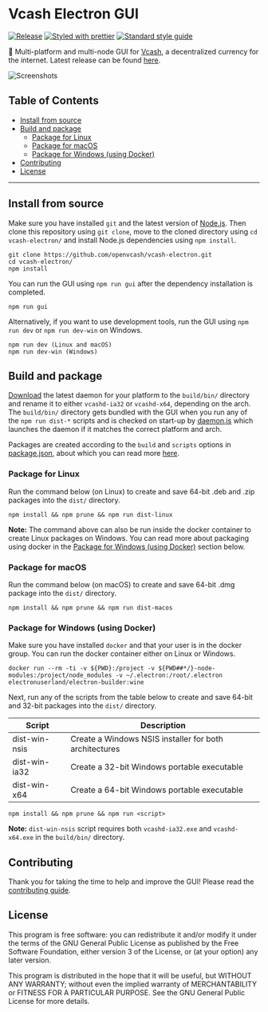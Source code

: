 # Vcash Electron GUI

[![Release](https://img.shields.io/github/release/openvcash/vcash-electron.svg)](https://github.com/openvcash/vcash-electron/releases)
[![Styled with prettier](https://img.shields.io/badge/styled_with-prettier-ff69b4.svg)](https://github.com/prettier/prettier)
[![Standard style guide](https://img.shields.io/badge/code_style-standard-brightgreen.svg)](https://standardjs.com)

:honeybee: Multi-platform and multi-node GUI for [Vcash](https://vcash.info/),
a decentralized currency for the internet. Latest release can be found
[here](https://github.com/openvcash/vcash-electron/releases).

![Screenshots](http://i.imgur.com/i3Dxol0.gif)

## Table of Contents
- [Install from source](#install-from-source)
- [Build and package](#build-and-package)
  * [Package for Linux](#package-for-linux)
  * [Package for macOS](#package-for-macos)
  * [Package for Windows (using Docker)](#package-for-windows-using-docker)
- [Contributing](#contributing)
- [License](#license)

--------------------------------------------------------------------------------

## Install from source
Make sure you have installed `git` and the latest version of
[Node.js](https://nodejs.org/en/download/current/). Then clone this repository
using `git clone`, move to the cloned directory using `cd vcash-electron/` and
install Node.js dependencies using `npm install`.

    git clone https://github.com/openvcash/vcash-electron.git
    cd vcash-electron/
    npm install

You can run the GUI using `npm run gui` after the dependency installation
is completed.

    npm run gui

Alternatively, if you want to use development tools, run the GUI
using `npm run dev` or `npm run dev-win` on Windows.

    npm run dev (Linux and macOS)
    npm run dev-win (Windows)

## Build and package
[Download](https://vcash.info/wallets.php) the latest daemon for your platform
to the `build/bin/` directory and rename it to either `vcashd-ia32` or
`vcashd-x64`, depending on the arch. The `build/bin/` directory gets bundled
with the GUI when you run any of the `npm run dist-*` scripts and is checked on
start-up by
[daemon.js](https://github.com/openvcash/vcash-electron/blob/master/src/daemon.js)
which launches the daemon if it matches the correct platform and arch.

Packages are created according to the `build` and `scripts` options in
[package.json](https://github.com/openvcash/vcash-electron/blob/master/package.json#L13-L36),
about which you can read more
[here](https://github.com/electron-userland/electron-builder/wiki/Options).

### Package for Linux
Run the command below (on Linux) to create and save 64-bit .deb and .zip
packages into the `dist/` directory.

    npm install && npm prune && npm run dist-linux

**Note:** The command above can also be run inside the docker container to
create Linux packages on Windows. You can read more about packaging using
docker in the
[Package for Windows (using Docker)](#package-for-windows-using-docker)
section below.

### Package for macOS
Run the command below (on macOS) to create and save 64-bit .dmg
package into the `dist/` directory.

    npm install && npm prune && npm run dist-macos

### Package for Windows (using Docker)
Make sure you have installed `docker` and that your user is in the docker
group. You can run the docker container either on Linux or Windows.

```
docker run --rm -ti -v ${PWD}:/project -v ${PWD##*/}-node-modules:/project/node_modules -v ~/.electron:/root/.electron electronuserland/electron-builder:wine
```

Next, run any of the scripts from the table below to create and save 64-bit and
32-bit packages into the `dist/` directory.

Script | Description
------ | ------
dist-win-nsis | Create a Windows NSIS installer for both architectures
dist-win-ia32 | Create a 32-bit Windows portable executable
dist-win-x64 | Create a 64-bit Windows portable executable

    npm install && npm prune && npm run <script>

**Note:** `dist-win-nsis` script requires both `vcashd-ia32.exe` and
`vcashd-x64.exe` in the `build/bin/` directory.

## Contributing
Thank you for taking the time to help and improve the GUI! Please read the
[contributing guide](https://github.com/openvcash/vcash-electron/blob/master/.github/CONTRIBUTING.md).

## License
This program is free software: you can redistribute it and/or modify
it under the terms of the GNU General Public License as published by
the Free Software Foundation, either version 3 of the License, or
(at your option) any later version.

This program is distributed in the hope that it will be useful,
but WITHOUT ANY WARRANTY; without even the implied warranty of
MERCHANTABILITY or FITNESS FOR A PARTICULAR PURPOSE.  See the
GNU General Public License for more details.
